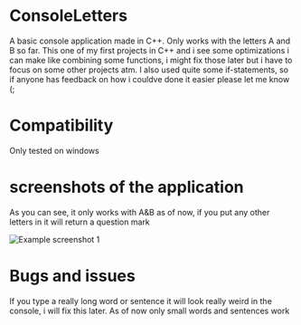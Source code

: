 # ConsoleLetters
A basic console application made in C++. Only works with the letters A and B so far. This one of my first projects in C++ and i see some optimizations i can make like combining some functions, i might fix those later but i have to focus on some other projects atm. I also used quite some if-statements, so if anyone has feedback on how i couldve done it easier please let me know (;
# Compatibility
Only tested on windows
# screenshots of the application
As you can see, it only works with A&B as of now, if you put any other letters in it will return a question mark

![Example screenshot 1](https://i.imgur.com/JRvc3SB.png)
# Bugs and issues
If you type a really long word or sentence it will look really weird in the console, i will fix this later. As of now only small words and sentences work
